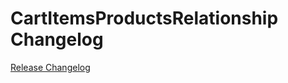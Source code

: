 # CartItemsProductsRelationship Changelog

[Release Changelog](https://github.com/spryker/cart-items-products-relationship/releases)
